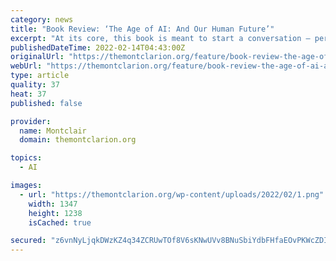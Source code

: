 ```yaml
---
category: news
title: "Book Review: ‘The Age of AI: And Our Human Future’"
excerpt: "At its core, this book is meant to start a conversation — perhaps what will soon be “the” conversation. As a new, AI-driven epoch of human existence looms on the horizon, this is a subject everyone needs to take the time to familiarize themselves ..."
publishedDateTime: 2022-02-14T04:43:00Z
originalUrl: "https://themontclarion.org/feature/book-review-the-age-of-ai-and-our-human-future/"
webUrl: "https://themontclarion.org/feature/book-review-the-age-of-ai-and-our-human-future/"
type: article
quality: 37
heat: 37
published: false

provider:
  name: Montclair
  domain: themontclarion.org

topics:
  - AI

images:
  - url: "https://themontclarion.org/wp-content/uploads/2022/02/1.png"
    width: 1347
    height: 1238
    isCached: true

secured: "z6vnNyLjqkDWzKZ4q34ZCRUwTOf8V6sKNwUVv8BNuSbiYdbFHfaEOvPKWcZDImyZTSrRKeH3AwrBINDqo+RGA+Xe9cGZwcDNZU7Xtt5kYzpGWLRVHoMRrmWfJPC71FLjclL5LSoo7ViLDJ/dLx8nNXXLvLKx/stc9yCm9nFlgy2RblB0KUeIh5p+ARBDlMLX81joo0udKWBzTXwpZ0qrpc0KbspAJqnrHYpyYSWWyEPJhYN8lxtEYwyDySvpoYf1yGc838AmNkT7/yTUogWnVO49jEQ+6FGLJNDJZmojma/oWXuNqtTY0rb9rkIOV60bC0Oxh0EAf8K9KUKw5QyQHg2/Qg0Z3cAbc7PlPAlNJv0=;recRk4Ir+CoDNTIGgm3vNQ=="
---
```


